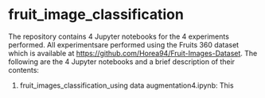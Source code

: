 # fruit_image_classification
The repository contains 4 Jupyter notebooks for the 4 experiments performed. All experimentsare performed using the Fruits 360 dataset which is available at https://github.com/Horea94/Fruit-Images-Dataset.
The following are the 4 Jupyter notebooks and a brief description of their contents:
1. fruit_images_classification_using data augmentation4.ipynb: This  

